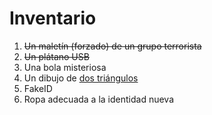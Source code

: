 # Inventario
1. <del>Un maletín (forzado) de un grupo terrorista</del>
1. <del>Un plátano USB</del>
1. Una bola misteriosa
1. Un dibujo de [dos triángulos](https://www.quora.com/What-is-the-meaning-behind-the-double-triangle-symbol?redirected_qid=10128246)
1. FakeID
1. Ropa adecuada a la identidad nueva
